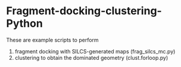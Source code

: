 # Fragment-docking-clustering-Python
These are example scripts to perform 
1) fragment docking with SILCS-generated maps (frag_silcs_mc.py)
2) clustering to obtain the dominated geometry (clust.forloop.py)

